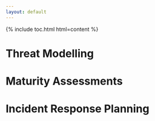 ```yaml
---
layout: default
---
```


{% include toc.html html=content %}

# Threat Modelling
# Maturity Assessments
# Incident Response Planning
